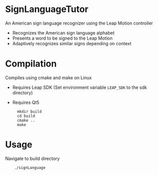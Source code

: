 # SignLanguageTutor
An American sign language recognizer using the Leap Motion controller
- Recognizes the American sign language alphabet
- Presents a word to be signed to the Leap Motion
- Adaptively recognizes similar signs depending on context

# Compilation
Compiles using cmake and make on Linux
- Requires Leap SDK (Set environment variable `LEAP_SDK` to the sdk directory)
- Requires Qt5

        mkdir build
        cd build
        cmake ..
        make

# Usage
Navigate to build directory

        ./signLanguage

